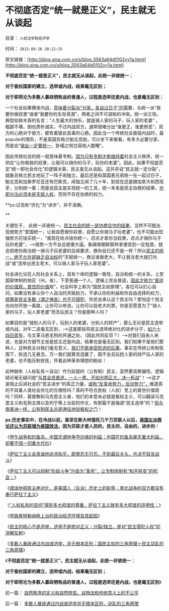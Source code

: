 # 不彻底否定“统一就是正义”，民主就无从谈起

目录： `人权法学和经济学` 

时间： `2015-09-26 20:21:25` 

原文链接：[http://blog.sina.com.cn/s/blog_5563a64d0102vy1a.html](http://blog.sina.com.cn/s/blog_5563a64d0102vy1a.html)

**不彻底否定“统一就是正义”，民主就无从谈起，此统一非彼统一**；

**对于极权国家的建立，选举或内战，结果毫无区别；**

**对于即将沦为多数人暴政牺牲品的普通人，过程是选举还是内战，也是毫无区别**；

一个社会如果爆发内战，[意味着分裂派“分家，各自过日子”的需](../../../2013/12/22/欧洲“分裂”和唐朝藩镇的割据，两中共同的地方利益.md)要，与统一派“我要你做奴隶”或者“我要你的生存资源”，两者之间不可调和的冲突。统一派立场，典型如铁木真的名言：“人生最大的快乐，就是骑人家的马子，玩人家的老婆”
，粗鄙不堪，倒也质朴诚实。不过内战双方，通常很难分出“谁更正，谁更邪恶”，双方的心肠对于彼方，都有着彼此恶毒的心肠。因此当一个传统社会面临内战时，最popular的情形，不是英国苏格兰魁北克般，可以坐下来看看，有多大必要分家，而是会“[彼此一定要统一](../../../2013/11/29/推动人类社会政治形成的原动力，专制和民主的必选题.md)，卧榻之侧岂容他人酣睡”。

因此传统社会的统一就意味着专制。[因为只有专制才能维持着](../../../2013/2/20/统一信仰与法家暴政，是举国体制的硬币两面；.md)社会主义秩序，统一供应“让你做我的奴隶，让我可以骑你的马子，玩你的老婆”。因此，如果不彻底否定“统一即社会优化”的逻辑关联，民主是无从谈起。这并非说“民主就一定分裂”，就象苏格兰民主地玩了一阵子闹独立，最后还是和英国表兄弟统一在一起过日子，魁北克和加泰罗尼亚还有巴斯克，闹独立闹了几十年，到现在还是跟加拿大和西班牙，分别统一着；而是说民主是实现统一的工具，统一本来是民主协商的结果，[也即分治必须本是天赋人权](../../../2013/2/1/排外是不言而喻的天赋人权，自治必定是对的.md)，否则不存在协商的权力。

**ps:过去称“优化”为“进步”，并不准确，

**

关键在于， 此统一非彼统一。[民主社会的统一是协商合作的结果](../../../2012/12/7/社会进化论淘汰了弱者希特勒和日本军国主义.md)，当然不可能出现弱势方“爱国统一，让我自愿做你奴隶，自愿让你骑马子玩老婆”，也不可能出现强势方花钱买统一，“我现在给点钱你统一，迟点才拿你当奴隶，迟点才骑你马子玩你老婆”，——>弱势一方不会总是傻大逼。象越南朝鲜那样拿便宜到一定程度，就会拒绝你政治统一骑马子玩老婆的后续要求，换你自已还不是一样？所以[民主的统一，绝不允许是缺乏自治权](../../../2010/3/5/户籍制度即市政自治权是民主社会的基石.md)的“天赋统一，商议谁做老大，不让我当老大就打内战”或“选举出民主老大，可以骑人家马子玩人家老婆”。

社会进化论在人际社会关系上，具有个体的逻辑一致性，自治和统一的关系，上至国家体制的地区（州，省），下至普通一个人，逻辑上完全普适，[因此才称为“普适的价值观，普世的价值](../../../2010/11/11/为什么到处都宣扬“普世的价值观”.md)观”，社会科学上称为“国民主权原理”。各位可以扪心自问，如果没有承认你个人自治的天赋权力，不承认你的利益和你自由选择的权力，[就算是民主多数（谓之神圣）也不可侵犯](../../../2015/3/6/关键性的“人权断言：默认权益归于个体”.md)，你还会承认这个民主吗？那怕这个民主也向你开放一条路，让你可以参选，让你可以投老大的票，你是否愿意为了“骑人家的马子，玩人家老婆”而去玩民主？你是那种人吗？

如果目的是“骑别人的马子，玩别人的老婆，分别人的财产”，那么无论是民主选举或内战，对牛二说毫无区别，——>这是那些将民主选举绝对化的进步分子，[如六十四日青年](http://darthvad.blog.163.com/blog/static/5339947020094251031015/)，与文革马恩毛狗的共通之处，（因此共同反邓？）——>对我们自由人来说，也是对方细节主张是民主还是内战，结果也是毫无区别。我们如果不是他们那种人，这种民主对我们毫无意义，[我们不能承受败选的后果](../../../2012/10/23/公有制民主的败选方不可能容忍失败.md)。事实在传统公有制氛围下，败选几无悬念。万一我们就算竞选赢了，既不会去玩抢人家的财产玩人家的老婆，也不能压制安抚，怀着此种革命理想的粉丝！

此种缺失（人权私有＝自治）作为前提的（公有制）民主，显然更具欺骗性。逻辑结论毫无疑问是“[与其全民普选，一人一票，不如光明正大，决一死战](../../../2012/12/19/“全国普选，一人一票”不如“光明正大，决一死战”.md)”！——>这才是阻止后进社会的“民主进步”的真正力量，[或称“反革命势力，反动势力”，](../../../2015/9/23/专制不一定是坏的，民主的核心不是选举，选举不是绝对正义；.md)难道真的不具备人类社会优化的合理性吗？真的不符合民权（人权）至上的普世价值观吗？同样，基督教和马克思主义者，他们的本意未必就是极权主义，可以翻读马克思主义和毛狗主席以及列宁等上台前的作文，有那篇不是强调“民主选举”的？[但与南美洲一样，公有制民主总是通往地狱极权之门](../../../2011/7/14/他信近似庇隆，英拉近似庇隆夫人，泰国近似阿根廷.md)！

**ps:历史事实中，在冷战以前，甚至在斯大林饿死几千万苏联人以后，[美国左派舆论还认为苏联堪为美国效法](../../../2015/3/3/美国左派简史，美国基督教和马克思主义等进步分子；.md)，因为苏联才是人民的，民主的，自由的，进步的**！

《[甲午战争和钓鱼岛，中国无谓地争夺边缘的利益；中国在钓鱼岛毫无重大利益，却要不惜一切重大代价](../../../2015/9/17/甲午战争和钓鱼岛，中国争夺边缘利益，还不惜一切代价！.md)》

《[萨拉丁主义会真诚地追求和平，即使忍无可忍，不到最后关头，也决不轻言战斗](../../../2015/9/18/萨拉丁主义真诚追求和平，不到最后关头，决不轻言战斗.md)》

《[萨拉丁主义可以抑制“阶级斗争”升级为“革命”，让专制体制有“和平转变”的机会；](../../../2015/9/19/萨拉丁主义抑制“人民内部矛盾”升级为“阶级斗争”.md)》

《[错误地把民主绝对化，是美国人（左派）历史上的耻辱；南北战争的双方都没有奉行萨拉丁主义](../../../2015/9/20/萨拉丁主义在几次“民主选举”后的“不得不战斗”.md)》

《[“人权私有的空间”得到多大程度的尊重，萨拉丁主义就有多大程度的适用性；](../../../2015/9/21/萨拉丁主义对于专制体制统治阶级的适用性；.md)》

《[导致希特勒纳粹上台的政治经济环境及其起因](../../../2015/9/22/导致纳粹上台的政治经济环境及其起因；.md)》

《[民主的核心不是选举，选举不是绝对正义；分裂/独立，是对“民主侵犯人权”的消解反射](../../../2015/9/23/专制不一定是坏的，民主的核心不是选举，选举不是绝对正义；.md)》

《[多数人暴政通过内战或选举，并无根本区别；国民主权的三角原理＝民主动乱的三角原理](../../../2015/9/25/多数人暴政通过内战或选举并无根本区别，动乱的三角原理.md)》

《**不彻底否定“统一就是正义”，民主就无从谈起，此统一非彼统一**；

**对于极权国家的建立，选举或内战，结果毫无区别；**

**对于即将沦为多数人暴政牺牲品的普通人，过程是选举还是内战，也是毫无区别**》

前一篇： [自然秩序的定义和自然转型，谷物法和传统意义上的不公平](../../../2015/9/26/自然秩序的定义和自然转型，谷物法和传统意义上的不公平.md)

后一篇： [多数人暴政通过内战或选举并无根本区别，动乱的三角原理](../../../2015/9/25/多数人暴政通过内战或选举并无根本区别，动乱的三角原理.md)

